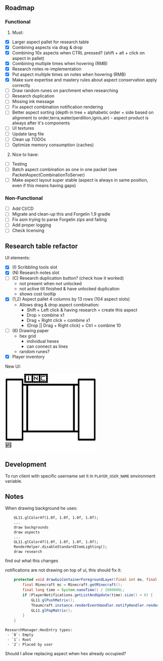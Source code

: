 ## Roadmap
### Functional
1. Must:
  - [x] Larger aspect pallet for research table
  - [x] Combining aspects via drag & drop
  - [x] Combining 10x aspects when CTRL pressed? (shift + alt + click on aspect in pallet)
  - [x] Combining multiple times when hovering (RMB)
  - [x] Research notes re-implementation
  - [x] Put aspect multiple times on notes when hovering (RMB)
  - [x] Make sure expertise and mastery rules about aspect conservation apply correctly
  - [ ] Draw random runes on parchment when researching
  - [ ] Research duplication
  - [ ] Missing ink message
  - [ ] Fix aspect combination notification rendering
  - [ ] Better aspect sorting (depth in tree + alphabetic order + side based on alignment to order,terra,water/perdition,ignis,air) - aspect product is always after it's components
  - [ ] UI textures
  - [ ] Update lang file
  - [ ] Clean up TODOs
  - [ ] Optimize memory consumption (caches)

2. Nice to have:
  - [ ] Testing
  - [ ] Batch aspect combination as one in one packet (see PacketAspectCombinationToServer)
  - [ ] Make aspect layout super stable (aspect is always in same position, even if this means having gaps)

### Non-Functional
  - [ ] Add CI/CD
  - [ ] Migrate and clean-up this and Forgelin 1.9 gradle
  - [ ] Fix asm trying to parse Forgelin zips and failing
  - [ ] Add proper logging
  - [ ] Check licensing

## Research table refactor

UI elements:
  - [x] (I) Scribbling tools slot
  - [x] (N) Research notes slot
  - [ ] (C) Research duplication button? (check how it worked)
     - not present when not unlocked
     - not active till finished & have unlocked duplication
     - shows cost tooltip
  - [x] (1,2) Aspect pallet 4 columns by 13 rows (104 aspect slots)
     - Allows drag & drop aspect combination:
       - Shift + Left click & having research = create this aspect
       - Drop = combine x1
       - Drag + Right click = combine x1
       - (Drop || Drag + Right click) + Ctrl = combine 10
  - [ ] (6) Drawing paper
     - hex grid
       - individual hexes
        - can connect as lines
     - random runes?
  - [x] Player inventory

New UI:

![UI](src/main/resources/assets/thaumcraft/textures/research/table/research-table.png)

## Development
To run client with specific username set it in `PLAYER_USER_NAME` environment variable.

## Notes
When drawing background he uses:
```
    GL11.glColor4f(1.0f, 1.0f, 1.0f, 1.0f);
    ...
    draw backgrounds
    draw aspects
    ...
    GL11.glColor4f(1.0f, 1.0f, 1.0f, 1.0f);
    RenderHelper.disableStandardItemLighting();
    draw research
```
find out what this changes

notifications are not drawing on top of ui, this should fix it:
```java
    protected void drawGuiContainerForegroundLayer(final int mx, final int my) {
        final Minecraft mc = Minecraft.getMinecraft();
        final long time = System.nanoTime() / 1000000L;
        if (PlayerNotifications.getListAndUpdate(time).size() > 0) {
            GL11.glPushMatrix();
            Thaumcraft.instance.renderEventHandler.notifyHandler.renderNotifyHUD(this.width, this.height, time);
            GL11.glPopMatrix();
        }
    }
```

```
ResearchManager.HexEntry types:
 - `0`: Empty
 - `1`: Root
 - `2`: Placed by user
```

Should I allow replacing aspect when hex already occupied?
